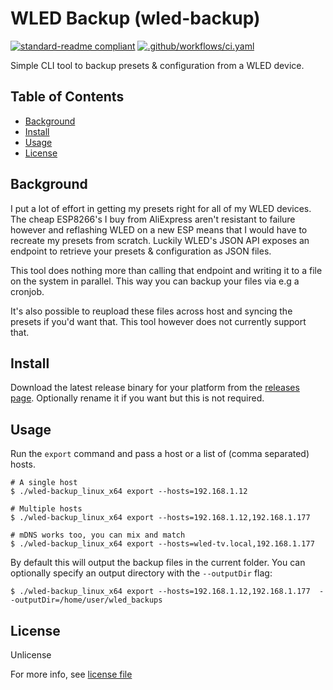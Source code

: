 # WLED Backup (wled-backup)

[![standard-readme compliant](https://img.shields.io/badge/readme%20style-standard-brightgreen.svg)](https://github.com/RichardLitt/standard-readme)
[![.github/workflows/ci.yaml](https://github.com/thibmaek/wled-backup/actions/workflows/ci.yaml/badge.svg)](https://github.com/thibmaek/wled-backup/actions/workflows/ci.yaml)

<!-- Short Description: 
- Must not have its own title.
- Must be less than 120 characters.
- Must not start with `> `
- Must be on its own line.
- Must match the description in the packager manager's `description` field.
- Must match GitHub's description (if on GitHub).
 -->
Simple CLI tool to backup presets & configuration from a WLED device.

## Table of Contents
<!-- - Must link to all Markdown sections in the file.
- Must start with the next section; do not include the title or Table of Contents headings.
- Must be at least one-depth: must capture all `##` headings. -->
- [Background](#background)
- [Install](#install)
- [Usage](#usage)
- [License](#license)

## Background

I put a lot of effort in getting my presets right for all of my WLED devices. The cheap ESP8266's I buy from AliExpress aren't resistant to failure however and reflashing WLED on a new ESP means that I would have to recreate my presets from scratch.
Luckily WLED's JSON API exposes an endpoint to retrieve your presets & configuration as JSON files.

This tool does nothing more than calling that endpoint and writing it to a file on the system in parallel. This way you can backup your files via e.g a cronjob.

It's also possible to reupload these files across host and syncing the presets if you'd want that. This tool however does not currently support that.

## Install

Download the latest release binary for your platform from the [releases page](https://github.com/thibmaek/wled-backup/releases). Optionally rename it if you want but this is not required.

## Usage

Run the `export` command and pass a host or a list of (comma separated) hosts.

```console
# A single host
$ ./wled-backup_linux_x64 export --hosts=192.168.1.12

# Multiple hosts
$ ./wled-backup_linux_x64 export --hosts=192.168.1.12,192.168.1.177

# mDNS works too, you can mix and match
$ ./wled-backup_linux_x64 export --hosts=wled-tv.local,192.168.1.177
```

By default this will output the backup files in the current folder. You can optionally specify an output directory with the `--outputDir` flag:

```console
$ ./wled-backup_linux_x64 export --hosts=192.168.1.12,192.168.1.177  --outputDir=/home/user/wled_backups
```

## License

Unlicense

For more info, see [license file](./LICENSE)

